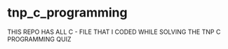 # tnp_c_programming

THIS REPO HAS ALL C - FILE THAT I CODED WHILE SOLVING THE TNP C PROGRAMMING QUIZ
